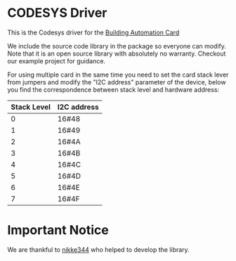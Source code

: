  # CODESYS Driver

This is the Codesys driver for the [Building Automation Card](https://sequentmicrosystems.com/index.php?route=product/product&path=33&product_id=65)

We include the source code library in the package so everyone can modify. Note that it is an open source library with absolutely no warranty.
Checkout our example project for guidance.

For using multiple card in the same time you need to set the card stack lever from jumpers and modify the "I2C address" parameter of the  device, below you find the correspondence between stack level and hardware address:

| Stack Level | I2C address |
| --- | --- |
| 0 | 16#48 |
| 1 | 16#49 |
| 2 | 16#4A |
| 3 | 16#4B |
| 4 | 16#4C |
| 5 | 16#4D |
| 6 | 16#4E |
| 7 | 16#4F |

 # Important Notice
We are thankful to [nikke344](https://github.com/nikke344) who helped to develop the library.
